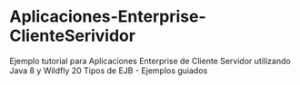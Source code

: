 # Aplicaciones-Enterprise-ClienteSerividor
Ejemplo tutorial para Aplicaciones Enterprise de Cliente Servidor utilizando Java 8 y Wildfly 20
<a src="https://docs.google.com/document/u/1/d/e/2PACX-1vTUFn8cfK5TaZob0Da2YzncWb9TGeiO0mF2VLExnjoEtk4CVMuNk0ziwDh4w6i4TaYNAiol54TznSsT/pub">Tipos de EJB - Ejemplos guiados</a>

